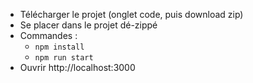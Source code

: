 - Télécharger le projet (onglet code, puis download zip)
- Se placer dans le projet dé-zippé
- Commandes : 
    - `npm install`
    - `npm run start`
- Ouvrir http://localhost:3000